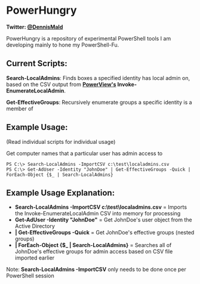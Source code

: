 # PowerHungry
**Twitter: [@DennisMald](https://twitter.com/DennisMald)**

PowerHungry is a repository of experimental PowerShell tools I am developing mainly to hone my PowerShell-Fu.

Current Scripts:
----------------
**Search-LocalAdmins**: Finds boxes a specified identity has local admin on,  
based on the CSV output from **[PowerView's](https://github.com/PowerShellMafia/PowerSploit/blob/master/Recon/PowerView.ps1) Invoke-EnumerateLocalAdmin**.

**Get-EffectiveGroups**: Recursively enumerate groups a specific identity is a member of

Example Usage:
----------------
(Read individual scripts for individual usage)

Get computer names that a particular user has admin access to

    PS C:\> Search-LocalAdmins -ImportCSV c:\test\localadmins.csv
    PS C:\> Get-AdUser -Identity "JohnDoe" | Get-EffectiveGroups -Quick | ForEach-Object {$_ | Search-LocalAdmins}
    
Example Usage Explanation:
----------------
* **Search-LocalAdmins -ImportCSV c:\test\localadmins.csv** = Imports the Invoke-EnumerateLocalAdmin CSV into memory for processing  
* **Get-AdUser -Identity "JohnDoe"** = Get JohnDoe's user object from the Active Directory  
* **| Get-EffectiveGroups -Quick** = Get JohnDoe's effective groups (nested groups)  
* **| ForEach-Object {$_ | Search-LocalAdmins}** = Searches all of JohnDoe's effective groups for admin access based on CSV file imported earlier  
    
Note: **Search-LocalAdmins -ImportCSV** only needs to be done once per PowerShell session
